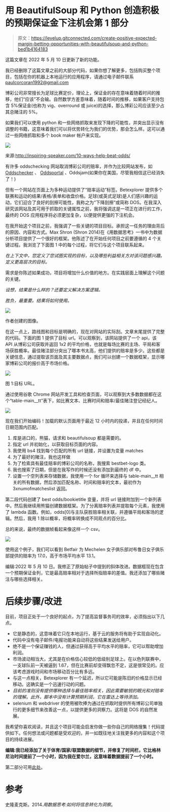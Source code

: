 # 用 BeautifulSoup 和 Python 创造积极的预期保证金下注机会第 1 部分

> 原文：<https://levelup.gitconnected.com/create-positive-expected-margin-betting-opportunities-with-beautifulsoup-and-python-bed1b4164183>

这篇文章在 2022 年 5 月 10 日更新了新的功能。

我已经删除了这篇文章之前的大部分代码，如果你想了解更多，包括购买整个项目，包括在你的机器上本地运行的应用程序，请通过电子邮件联系 paulcorcoran1992@gmail.com

博彩公司非常擅长为足球比赛定价，理论上，保证金的存在意味着随着时间的推移，他们“应该”不会输。自然数学方差意味着，随着时间的推移，如果客户支持包含 5%保证金(也称为 vig、overround 或 juice)的选择，那么博彩公司应该至少占其总赌注的 5%。

如果我们可以使用 python 和一些网络抓取来发现下降的可能性，并突出显示没有调整的书籍，这意味着我们可以将优势转化为我们的优势，那会怎么样。这可以通过一些网络抓取和多个 book maker 帐户来实现。

![](img/86c1458f3ac5a46d6b81306f5680af64.png)

来源:http://inspiring-speaker.com/10-ways-help-beat-odds/

有许多 oddschecking 网站取消博彩公司的赔率，并作为比较网站发布，如 [Oddschecker](https://www.oddschecker.com/) 、 [Oddsportal](https://www.oddsportal.com/) 、Oddsjam(如果你在美国，尽管我相信这已经消失了！)

但有一个网站在页面上为多种运动提供了“赔率运动”标签。Betexplorer 提供多个联赛和运动的结果/表格/表单和收盘价格。足球(或英式足球)是人们感兴趣的运动，它们迎合了良好的刮擦可能性，我称之为“下降刮擦”或简称 DOS。在我深入研究该网站及其可用于抓取的关键属性之前，我将强调这是一项正在进行的工作，最终的 DOS 应用程序将必须更加复杂，以便提供更强的下注机会。

在我开始这个项目之前，我强调了一些关键的项目目标。承担这一任务的理由背后的原因、内容和方式。Max Shron (Shron 2014)在《用数据思考》一书中为数据分析项目提供了一个很好的框架。他陈述了在开始任何项目之前要遵循的 4 个关键过程。我浏览了下面图 1 中的每个过程，将它们与这个项目联系起来。

*在上下文中，您定义了您试图实现的目标，以及哪些利益相关方对该问题感兴趣。定义更高层次的目标。*

需求是你陈述如果成功，项目将增加什么价值的地方。在实践层面上理解这个问题的关键。

*设想，结果是什么样的？还要定义解决方案逻辑。*

*胜负，最重要。结果将如何使用。*

![](img/d9358f5d734eab715d3af2b7a452622a.png)

作者创建的图像。

在这一点上，路线图和目标是明确的，现在对网站的实际刮。文章末尾提供了完整的代码。下面的图 1 提供了目标 url。可以观察到，该网站提供了一个 api，该 API 从博彩公司获取并返回 1x2 的平均价格，也就是每场比赛的主场、平局和客场获胜概率。最佳赌注部分突出了哪本书太高，他们提供的赔率是多少。这些都是关键信息，通过提取该页面及其主要数据点，我们可以创建一个数据框架，显示哪家博彩公司的报价高于市场价格。

![](img/74500d5b27be783bf64980388059c7b5.png)

图 1:目标 URL。

通过使用谷歌 Chrome 网站开发工具和检查页面，可以观察到大多数数据都在这个“table-main__tt”表下，如比赛文本、比赛时间和赔率/最佳赌注登记经纪人。

![](img/b55a535b75bee10fa3e034f11cfe94a1.png)

现在我们开始编码！加载的默认页面用于最近 12 小时内的投递，并且在任何时间日期范围内匹配。

1.  库是进口的，熊猫，请求和 beautifulsoup 都是需要的。
2.  指定 url 并初始化，以获取目标页面的内容。
3.  我使用 bs4 找到每个匹配的所有 url 链接，并设置为变量 matches
4.  为了最好的赌注，我也这样做
5.  为了检索具有最佳赔率的博彩公司的名称，我搜索 bestbet-logo 类。
6.  我也搜索了日期，但是在我写作的时候还没有添加到最终的 df 中。
7.  设置一个空列表来存储数据，我使用一个 for 循环来选择与 table-main__tt 相关的所有数据，然后添加匹配名称、时间和赔率的文本，最初作为 3xnumofmatcheslist 返回。

第二段代码创建了 best odds/bookietitle 变量，并将 url 链接附加到一个新列表中。然后我继续用熊猫创建数据框架。为了分离赔率列表并提取每个元素，我使用了 lambda 函数。例如，odds[0]与主队获胜赔率相关联，并遵循平局和客场的逻辑。然后，我用 1 除以概率，将概率转换成不同观点的百分比。

总的来说，最终的数据帧看起来像这样一个 csv。

![](img/46ab1844e040232b0b1c8de8aaf581e0.png)

使用这个例子，我们可以看到 Betfair 为 Mechelen 女子俱乐部对布鲁日女子俱乐部提供的赔率为 17.0，高于市场平均水平 13.1。

编辑:2022 年 5 月 10 日。我修正了原始帖子中提到的斜体改进。数据框现在包含一个预期保证金列，它是最高赔率相对于选择所指赔率的差值。我还添加了哪些赌注与哪些选择相关。

# 后续步骤/改进

目前，项目正处于一个良好的起点，为了提高监督事务司的效率，必须指出以下几点。

*   它是静态的，这意味着它只在本地运行，基于云的服务将有助于实现自动化。
*   代码中没有电子邮件/电报功能来自动将这些结果发送给用户。
*   绝不是一个保证赚钱的人，但通过获得高于平均水平的赔率，它可以帮助增加利润。
*   市场波动相当大，尤其是在价格信心较低的低级别足球上。在以色列联赛中，一支球队前一天被逼到 1.67，但在比赛前却变得飘忽不定，这是很常见的。应该考虑游戏时间和市场移动百分比有多远。
*   与这一点相关，Betexplorer 有一个延迟，所以它可能是陈旧的价格显示已经移动。这确实是一个迅速行动的问题。
*   *目前的准则没有提供哪种选择与最佳赔率相关，因此需要敏锐的眼光和对赔率的理解。此外，脚本中没有计算预期利润，它在雷达上等待添加。*
*   selenium 和 webdriver 的使用被吹捧为通过在抓取时提供所有博彩公司单独行的更多细节来改善这一点，以提供更多的洞察力。这将是 DOS 的自然发展。

我希望你喜欢阅读，并且这个项目可能会启发你做一些你自己的网络搜集！代码提供如下。任何想法或问题都是受欢迎的，并一如既往地关注我更多的内容和这个项目的持续进展。

**编辑:我已经添加了关于体育/国家/联盟数据的细节，并修复了时间栏，它比格林尼治时间提前了一个小时，因为我在爱尔兰，这意味着数据提前了一个小时。**

第二部分可用[此处](https://medium.com/p/b6734cfe3f25)。

# 参考

史隆麦克斯。2014.*用数据思考:如何将信息转化为洞察*。